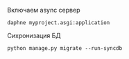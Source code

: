 Включаем async сервер
````
daphne myproject.asgi:application
```` 

Сихронизация БД
````
python manage.py migrate --run-syncdb 
```` 
